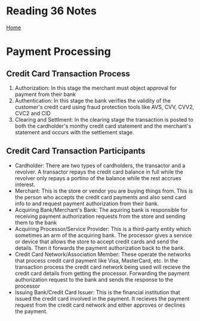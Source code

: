 # Reading 36 Notes

[Home](README.md)

# Payment Processing

## Credit Card Transaction Process
1. Authorization: In this stage the merchant must object approval for payment from their bank
2. Authentication: In this stage the bank verifies the validity of the customer's credit card using fraud protection tools like AVS, CVV, CVV2, CVC2 and CID
3. Clearing and Settlment: In the clearing stage the transaction is posted to both the cardholder's monthy credit card statement and the merchant's statement and occurs with the settlement stage.

## Credit Card Transaction Participants
- Cardholder: There are two types of cardholders, the transactor and a revolver. A transactor repays the credit card balance in full while the revolver only repays a portino of the balance while the rest accrues interest.
- Merchant: This is the store or vendor you are buying things from. This is the person who accepts the credit card payments and also send card info to and request payment authorization from their bank.
- Acquiring Bank/Merchant's Bank: The aquiring bank is responsible for receiving payment authorization requests from the store and sending them to the bank 
- Acquiring Processor/Service Provider: This is a third-party entity which sometimes an arm of the acquiring bank. The processor gives a service or device that allows the store to accept credit cards and send the details. Then it forwards the payment authorization back to the bank.
- Credit Card Network/Association Member: These operate the networks that process credit card payment like Visa, MasterCard, etc. In the transaction process the credit card network being used will recieve the credit card details from getting the processor. Forwarding the payment authorization request to the bank and sends the response to the processor
- Issuing Bank/Credit Card Issuer: This is the financial  institution that issued the credit card involved in the payment. It recieves the payment request from the credit card network and either approves or declines the payment.